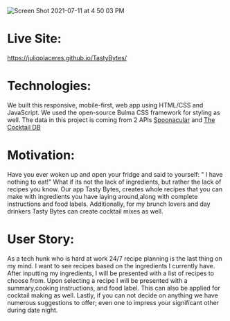 






![Screen Shot 2021-07-11 at 4 50 03 PM](https://user-images.githubusercontent.com/85806673/125209702-b0770b80-e268-11eb-86a9-0aeeb9f1c91b.jpg)








# Live Site:
https://julioplaceres.github.io/TastyBytes/

# Technologies:
We built this responsive, mobile-first, web app using HTML/CSS and JavaScript. We used the open-source Bulma CSS framework for styling as well. The data in this project is coming from 2 APIs [Spoonacular](https://rapidapi.com/spoonacular/api/recipe-food-nutrition/) and [The Cocktail DB](https://rapidapi.com/thecocktaildb/api/the-cocktail-db/)


# Motivation:
Have you ever woken up and open your fridge and said to yourself: " I have nothing to eat!" What if its not the lack of ingredients, but rather the lack of recipes you know. Our app Tasty Bytes, creates whole recipes that you can make with ingredients you have laying around,along with complete instructions and food labels. Additionally, for my brunch lovers and day drinkers Tasty Bytes can create cocktail mixes as well.

# User Story:
As a tech hunk who is hard at work 24/7 recipe planning is the last thing on my mind. I want to see recipes based on the ingredients I currently have. After inputting my ingredients, I will be presented with a list of recipes to choose from. Upon selecting a recipe I will be presented with a summary,cooking instructions, and food label. This can also be applied for cocktail making as well. Lastly, if you can not decide on anything we have numerous suggestions to offer; even one to impress your significant other during date night.
